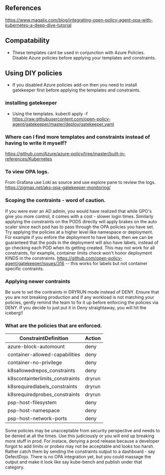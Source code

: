 ## References
https://www.magalix.com/blog/integrating-open-policy-agent-opa-with-kubernetes-a-deep-dive-tutorial

## Compatability
- These templates cant be used in conjunction with Azure Policies. Disable Azure policies before applying your templates and constraints.

## Using DIY policies
- If you disabled Azure policies add-on then you need to install gatekeeper first before applying the templates and constraints.

### installing gatekeeper
- Using the templates.
kubectl apply -f https://raw.githubusercontent.com/open-policy-agent/gatekeeper/master/deploy/gatekeeper.yaml


### Where can I find more templates and constraints instead of having to write it myself?

https://github.com/Azure/azure-policy/tree/master/built-in-references/Kubernetes


### To view OPA logs.

From Grafana use Loki as source and use explore pane to review the logs.
https://zigmax.net/aks-opa-gatekeeper-monitoring/

### Scoping the contraints - word of caution.

If you were ever an AD admin, you would have realized that while GPO's give you more control, it comes with a cost - slower login times.
Similarly applying the constraints on the PODS directly will apply brakes on the auto scaler since each pod has to pass through the OPA policies you have set.
Try applying the policies at a higher level like namespace or deployment. For example if you enfore the deployment to have labels, then we can be guaranteed that the pods in the deployment will also have labels, instead of go checking each POD when its getting created.
This may not work for all constraints, for example, container limits check won't honor deployment KINDS in the constraints.
https://github.com/open-policy-agent/gatekeeper/issues/316 -- this works for labels but not container specific contraints.

### Applying newer contraints

Be sure to set the contraints in DRYRUN mode instead of DENY. Ensure that you are not breaking production and if any workload is not matching your policies, gently remind the team to fix it up before enforcing the policies via DENY. If you decide to just put it in Deny straightaway, you will hit the iceberg!!

### What are the policies that are enforced.

| ConstraintDefinition | Action | 
  | - | - |
  azure-block-automount | deny  <br>
  container-allowed-capabilities | deny  <br>
  container-no-privilege | deny  <br>
  k8sallowedrepos_constraints | deny  <br>
  k8scontainterlimits_constraints | dryrun  <br>
  k8srequiredlabels_constraints | dryrun  <br>
  k8srequiredprobes_constraints | dryrun  <br>
  psp-host-filesystem | deny  <br>
  psp-host-namespace | deny  <br>
  psp-host-network-ports | deny  <br>

Some policies may be unacceptable from security perspective and needs to be denied at all the times. Use this judiciously or you will end up breaking more stuff in prod.
For instace, denying a prod release because a developer forgot to add limits or probes may not be acceptable and looks too harsh. Rather catch them by sending the constraints output to a dashboard - say DefectDojo. There is no OPA integration yet, but you could massage the output and make it look like say kube-bench and publish under that category.
  